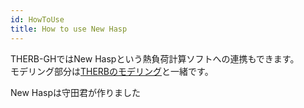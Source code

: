```yaml
---
id: HowToUse
title: How to use New Hasp  
---  
```


THERB-GHではNew Haspという熱負荷計算ソフトへの連携もできます。  
モデリング部分は[THERBのモデリング](../Usage/CreateTherbModel.md)と一緒です。  

New Haspは守田君が作りました
